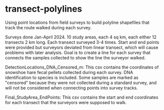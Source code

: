 # transect-polylines
Using point locations from field surveys to build polyline shapefiles that track the route walked during each survey.

Surveys done Jan-April 2024. 10 study areas, each 4 sq km, each either 12 transects 2 km long. Each transect surveyed 3-4 times. Start and end points were provided but surveyors deviated from linear transect, which will cause problems with later analysis. Goal is to create a line for each survey that connects the samples collected to show the line the surveyor walked.

DetectionLocations_DNA_Censored_m: 
This csv contains the coordinates of snowshoe hare fecal pellets collected during each survey. DNA identification to species is included. Some samples are marked as "censored" because they were not collected during a standard survey, and will not be considered when connecting points into survey tracks.

Final_StudyArea_EndPoints: 
This csv contains the start and end coordinates for each transect that the surveyors were supposed to walk.
